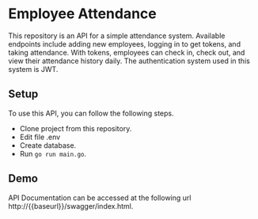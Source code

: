 # Employee Attendance

This repository is an API for a simple attendance system. Available endpoints include adding new employees, logging in to get tokens, and taking attendance. With tokens, employees can check in, check out, and view their attendance history daily. The authentication system used in this system is JWT.
## Setup

To use this API, you can follow the following steps.

- Clone project from this repository.
- Edit file .env
- Create database.
- Run `go run main.go`.

## Demo

API Documentation can be accessed at the following url http://{{baseurl}}/swagger/index.html.
